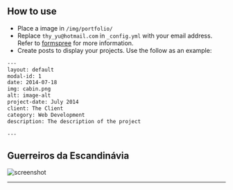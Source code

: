 
## How to use
 - Place a image in `/img/portfolio/`
 - Replace `thy_yu@hotmail.com` in `_config.yml` with your email address. Refer to [formspree](http://formspree.io/) for more information.
 - Create posts to display your projects. Use the follow as an example:
```txt
---
layout: default
modal-id: 1
date: 2014-07-18
img: cabin.png
alt: image-alt
project-date: July 2014
client: The Client
category: Web Development
description: The description of the project

---
```

## Guerreiros da Escandinávia
![screenshot](https://raw.githubusercontent.com/jeromelachaud/freelancer-theme/master/screenshot.png)

---------

